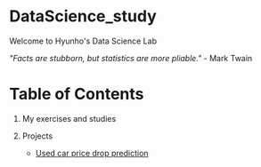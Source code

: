 # DataScience_study

Welcome to Hyunho's Data Science Lab

*"Facts are stubborn, but statistics are more pliable."* - Mark Twain


# Table of Contents 
1) My exercises and studies

2) Projects
    
    * [Used car price drop prediction](https://github.com/user/repo/blob/branch/Used_Car_price.ipynb)
      
    


